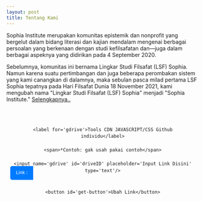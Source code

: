 ```yaml
---
layout: post
title: Tentang Kami
---
```


Sophia Institute merupakan komunitas epistemik dan nonprofit yang bergelut dalam bidang literasi dan kajian mendalam mengenai berbagai persoalan yang berkenaan dengan studi kefilsafatan dan—juga dalam berbagai aspeknya yang didirikan pada 4 September 2020.

Sebelumnya, komunitas ini bernama Lingkar Studi Filsafat (LSF) Sophia. Namun karena suatu pertimbangan dan juga beberapa perombakan sistem yang kami canangkan di dalamnya, maka sebulan pasca milad pertama LSF Sophia tepatnya pada Hari Filsafat Dunia 18 November 2021, kami mengubah nama "Lingkar Studi Filsafat (LSF) Sophia" menjadi "Sophia Institute." [Selengkapnya..](https://www.sophiainstitute.id/p/tentang-kami.html)











     

<style>

.generator-gdrive {

    position: relative;

    display: block;

    margin: auto;

    padding: 20px 0;

    max-width: 800px;

    text-align: center;

    font-family: -apple-system,BlinkMacSystemFont,"Segoe UI",Roboto,"Helvetica Neue",Arial,sans-serif,"Apple Color Emoji","Segoe UI Emoji","Segoe UI Symbol";

    line-height: 1.5;

}

.form-gdrive {

    position: relative;

    display: block;

    margin: 5px 0;

    padding: 10px;

    width: calc(100% - 20px);

}

.form-gdrive.output, .tombol-copy-reset {

    display: none;

}

.form-gdrive label {

    position: relative;

    display: block;

    margin: 20px 0;

    font-size: 16px;

    font-weight: 600;

    color: #444;

}

.form-gdrive span {

    position: relative;

    display: block;

    margin-bottom: 10px;

    font-size: 12px;

    color: #444;

}  

.form-gdrive input {

    position: relative;

    display: block;

    margin: auto;

    padding: 10px 15px;

    width: calc(100% - 30px);

    background: #ebeff3;

    color: #444;

    border: none;

    outline: none;

    border-radius: 5px;

}

.form-gdrive input:focus, .form-gdrive input:hover {

    background: #fff;

    border: 1px solid #ebeff3;

}  

.form-gdrive:after {

    position: absolute;

    content: "";

    left: 10px;

    bottom: 10px;

    background: #007bff;

    color: #fff;

    padding: 5px 15px 7px 15px;

    border-radius: 5px 0 0 5px;

    font-size: 12px;

    line-height: 2;

    z-index: 2;

}

.form-gdrive.input input {

    width: calc(100% - 80px);

    padding: 10px 15px 10px 65px;

}

.form-gdrive.output input{

    width: calc(100% - 90px);

    padding: 10px 15px 10px 75px;

}  

.form-gdrive.input:after {

    content: "Link :";

}

.form-gdrive.output:after {

    content: "Result :";

} 

button#get-button {

    color: #fff;

    background-color: #007bff;

    display: inline-block;

    text-align: center;

    cursor: pointer;

    outline: none;

    border: none;

    border-radius: 6px;

    font-size: 14px;

    font-weight: bold;

    padding: 7px 15px;

    margin: 0 auto;

}  

button#copy,button#download,button#reset {

    color: #fff;

    background-color: #007bff;

    display: inline-block;

    text-align: center;

    cursor: pointer;

    outline: none;

    border: none;

    border-radius: 6px;

    font-size: 14px;

    font-weight: bold;

    padding: 7px 15px;

    margin: 0 auto;

}

</style>

<script>

//<![CDATA[

function getButton(){

    var input = document.getElementById("driveID").value,

        drive = input.indexOf("github.com");

    if (-1 != drive) {

        var textd = input.indexOf("ajax-jquery/sophiainstitute/blob/master/"),

            textEdit = input.indexOf("/edit"),

            driveID = input.slice(textd + 2, textEdit),

            output = "https://docs.google.com/$type/d/" + driveID + "/export?format=pdf";

        -1 !== input.indexOf("document")

            ? (output = output.replace("$type", "document").split("pdf").join("docx"))

            : -1 !== input.indexOf("spreadsheet")

            ? (output = output.replace("$type", "spreadsheets").split("pdf").join("xlsx"))

            : -1 !== input.indexOf(".css")

            ? (output = "https://cdn.sophiainstitute.id/" + (driveID = input.slice(textd + 40, textEdit)) + "s")

            : ((textEdit == input.indexOf("/")), (output = "https://cdn.sophiainstitute.id/" + (driveID = input.slice(textd + 40, textEdit)) + "s"));

      document.getElementById("output").value = output;

      document.querySelector(".input").style.display = "none";

      document.querySelector(".output").style.display = "block";

      document.querySelector(".tombol-copy-reset").style.display = "block";

      document.getElementById("get-button").style.display = "none";

    } else {

      document.getElementById("driveID").value = "Url tidak sesuai format";

    }

  }

  function copy(){

    document.getElementById("output").select();

    document.execCommand('copy');

    document.getElementById("text-keterangan").innerHTML = "Link berhasil disalin";

    document.getElementById("text-keterangan").style.margin = "10px 0";

  }

  function download(){

    var linkUnduh = document.getElementById("output").value;

    window.open(linkUnduh,'_blank');

  }

  function reset(){

    window.location.href = window.location.href;

  }

  window.onload = function() {

    document.getElementById("driveID").focus(), document.getElementById("get-button").onclick = getButton, document.getElementById("copy").onclick = copy, document.getElementById("download").onclick = download, document.getElementById("reset").onclick = reset;

  };

//]]>

</script>

<div class='generator-gdrive'>

  <div class='form-gdrive input'>

    <label for='gdrive'>Tools CDN JAVASCRIPT/CSS Github individu</label>

    <span>*Contoh: gak usah pakai contoh</span>

    <input name='gdrive' id='driveID' placeholder='Input Link Disini' type='text'/>

  </div>

  <div class='tombol-get'>

    <button id='get-button'>Ubah Link</button>

  </div>

  <div class='form-gdrive output'>

    <label for='gdrive'>Result</label>

    <input name='gdrive' id='output' placeholder='Input Link Disini' type='text' readonly='readonly'/>

  </div>

  <div class='tombol-copy-reset'>

    <div id='text-keterangan'></div>

    <button id='copy'>Copy Link</button>

    <button id='download'>Download</button>

    <button id='reset'>Reset</button>

  </div>

</div>
